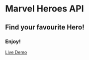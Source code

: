 # Marvel Heroes API

## Find your favourite Hero!

### Enjoy!

[Live Demo]([https://gonzalodecastro.github.io/API-Marvel/](https://api-marvel-2022.herokuapp.com/))
